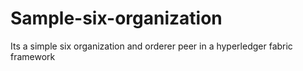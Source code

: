 # Sample-six-organization
Its a simple six organization and orderer peer in a hyperledger fabric framework
